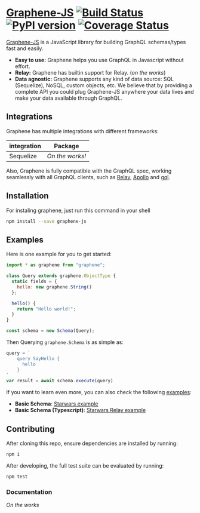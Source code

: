 # [Graphene-JS](http://graphene-js.org) [![Build Status](https://travis-ci.org/graphql-js/graphene.svg?branch=master)](https://travis-ci.org/graphql-js/graphene) [![PyPI version](https://badge.fury.io/py/graphene.svg)](https://badge.fury.io/py/graphene) [![Coverage Status](https://coveralls.io/repos/graphql-js/graphene/badge.svg?branch=master&service=github)](https://coveralls.io/github/graphql-js/graphene?branch=master)


[Graphene-JS](http://graphene-js.org) is a JavaScript library for building GraphQL schemas/types fast and easily.

- **Easy to use:** Graphene helps you use GraphQL in Javascript without effort.
- **Relay:** Graphene has builtin support for Relay. (*on the works*)
- **Data agnostic:** Graphene supports any kind of data source: SQL (Sequelize), NoSQL, custom objects, etc.
  We believe that by providing a complete API you could plug Graphene-JS anywhere your data lives and make your data available
  through GraphQL.


## Integrations

Graphene has multiple integrations with different frameworks:

| integration   |   Package |
|---------------|-------------------|
| Sequelize        |  *On the works!* |

Also, Graphene is fully compatible with the GraphQL spec, working seamlessly with all GraphQL clients, such as [Relay](https://github.com/facebook/relay), [Apollo](https://github.com/apollographql/apollo-client) and [gql](https://github.com/graphql-js/gql).

## Installation

For instaling graphene, just run this command in your shell

```bash
npm install --save graphene-js
```


## Examples

Here is one example for you to get started:

```js
import * as graphene from "graphene";

class Query extends graphene.ObjectType {
  static fields = {
    hello: new graphene.String()
  };

  hello() {
    return "Hello world!";
  }
}

const schema = new Schema(Query);
```

Then Querying `graphene.Schema` is as simple as:

```js
query = `
    query SayHello {
      hello
    }
`
var result = await schema.execute(query)
```

If you want to learn even more, you can also check the following [examples](examples/):

* **Basic Schema**: [Starwars example](examples/starwars)
* **Basic Schema (Typescript)**: [Starwars Relay example](examples/starwars-ts)


## Contributing

After cloning this repo, ensure dependencies are installed by running:

```sh
npm i
```

After developing, the full test suite can be evaluated by running:

```sh
npm test
```


### Documentation

*On the works*
